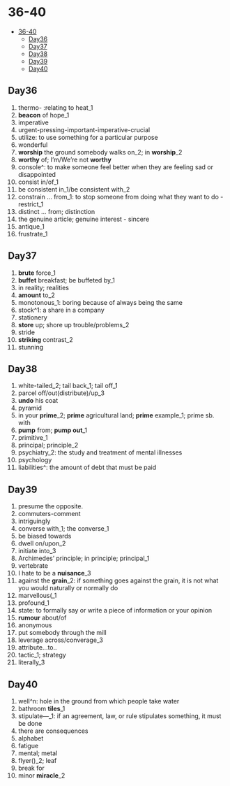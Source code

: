 # 36-40

- [36-40](#36-40)
  - [Day36](#day36)
  - [Day37](#day37)
  - [Day38](#day38)
  - [Day39](#day39)
  - [Day40](#day40)

## Day36

1. thermo- :relating to heat_1
2. **beacon** of hope_1
3. imperative
4. urgent-pressing-important-imperative-crucial
5. utilize: to use something for a particular purpose
6. wonderful
7. **worship** the ground somebody walks on_2; in **worship**_2
8. **worthy** of; I’m/We’re not **worthy**
9. console^: to make someone feel better when they are feeling sad or disappointed
10. consist in/of_1
11. be consistent in_1/be consistent with_2
12. constrain ... from_1: to stop someone from doing what they want to do - restrict_1
13. distinct ... from; distinction
14. the genuine article; genuine interest - sincere
15. antique_1
16. frustrate_1

## Day37

1. **brute** force_1
2. **buffet** breakfast; be buffeted by_1
3. in reality; realities
4. **amount** to_2
5. monotonous_1: boring because of always being the same
6. stock^1: a share in a company
7. stationery
8. **store** up; shore up trouble/problems_2
9. stride
10. **striking** contrast_2
11. stunning

## Day38

1. white-tailed_2; tail back_1; tail off_1
2. parcel off/out(distribute)/up_3
3. **undo** his coat
4. pyramid
5. in your **prime**_2; **prime** agricultural land; **prime** example_1; prime sb. with
6. **pump** from; **pump out**_1
7. primitive_1
8. principal; principle_2
9. psychiatry_2: the study and treatment of mental illnesses
10. psychology
11. liabilities^: the amount of debt that must be paid

## Day39

1. presume the opposite.
2. commuters-comment
3. intriguingly
4. converse with_1; the converse_1
5. be biased towards
6. dwell on/upon_2
7. initiate into_3
8. Archimedes’ principle; in principle; principal_1
9. vertebrate
10. I hate to be a **nuisance**_3
11. against the **grain**_2: if something goes against the grain, it is not what you would naturally or normally do
12. marvellous(_1
13. profound_1
14. state: to formally say or write a piece of information or your opinion
15. **rumour** about/of
16. anonymous
17. put somebody through the mill
18. leverage across/converage_3
19. attribute...to..
20. tactic_1; strategy
21. literally_3

## Day40

1. well^n: hole in the ground from which people take water
2. bathroom **tiles**_1
3. stipulate—_1: if an agreement, law, or rule stipulates something, it must be done
4. there are consequences
5. alphabet
6. fatigue
7. mental; metal
8. flyer()_2; leaf
9. break for
10. minor **miracle**_2
